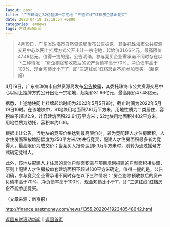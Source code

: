 ```yaml
---
layout: post
title: "广东珠海近32亿挂牌一宗宅地 “三道红线”红档房企禁止竞买"
date: 2022-04-19 18:18:54 +0800
categories: emnews
tags: 东财滚动新闻
---
```

> 4月19日，广东省珠海市自然资源局发布公告披露，其委托珠海市公共资源交易中心以网上挂牌方式公开出让一宗宅地，起始价31.66亿元，最高限价47.48亿元。值得一提的是，公告明确，参与竞买企业需承诺不同时存在以下三种情况：“房企剔除预收款后的资产负债率高于70%、净负债率高于100%、现金短债比小于1”，即“三道红线”红档房企不能参加竞买。（新京报）

<p>4月19日，广东省珠海市自然资源局发布<span id="Info.3332"><a href="http://data.eastmoney.com/notices/" class="infokey">公告</a></span>披露，其委托珠海市公共资源交易中心以网上挂牌方式公开出让一宗宅地，起始价31.66亿元，最高限价47.48亿元。</p><p>据悉，上述地块网上挂牌起始时间为2022年5月5日9时，截止时间为2022年5月19日10时。在该地块中，S1地块用地面积7.81万平方米，用地性质为二类居住，容积率不超过2.9，计容建筑面积22.64万平方米；S2地块用地面积4402平方米，用地性质为幼托，容积率约1.06。</p><p>根据出让公告，当地块的竞买价格达到最高限价时，转为竞配建人才住房面积，人才住房面积按增配幅度为250平方米/次进行竞买，配建人才住房面积最多者为竞得人，最高限价为成交价；当竞买人报价达到5.1万平方米时，则转为通过摇号方式确定竞得人。</p><p>此外，该地块配建人才住房的具体户型面积需与项目规划报建的户型面积相协调，原则上配建人才住房按单套建筑面积不超过100平方米确定。值得一提的是，公告明确，参与竞买企业需承诺不同时存在以下三种情况：“房企剔除预收款后的资产负债率高于70%、净负债率高于100%、现金短债比小于1”，即“三道红线”红档房企不能参加竞买。</p><p class="em_media">（文章来源：新京报）</p>

<http://finance.eastmoney.com/news/1355,202204192348548642.html>

[返回东财滚动新闻](//finews.withounder.com/emnews/)｜[返回首页](//finews.withounder.com/)